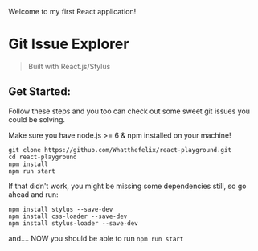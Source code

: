 Welcome to my first React application!

# Git Issue Explorer
> Built with React.js/Stylus

## Get Started:
Follow these steps and you too can check out some sweet git issues you could be solving.

Make sure you have node.js >= 6 & npm installed on your machine!

```
git clone https://github.com/Whatthefelix/react-playground.git
cd react-playground
npm install
npm run start
```

If that didn't work, you might be missing some dependencies still, so go ahead and run: 
```
npm install stylus --save-dev
npm install css-loader --save-dev
npm install stylus-loader --save-dev
```
and.... NOW you should be able to run
`npm run start`
